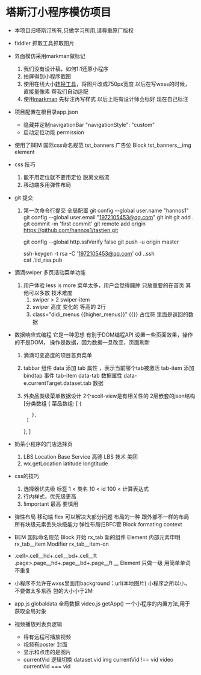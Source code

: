# 塔斯汀小程序模仿项目

- 本项目归塔斯汀所有,只做学习所用,请尊重原厂版权

- fiddler 抓取工具抓取图片

- 界面模仿采用markman做标记
  1. 我们没有设计稿，如何1:1还原小程序
  2. 拍屏得到小程序截图
  3. 使用在线大小[转换工具](https://www.gaitubao.com/)，将图片改成750px宽度
    以后在写wxss的时候，直接量像素
    帮我们自动适配
  4. 使用[markman](http://www.getmarkman.com) 先标注再写样式
    以后上班有设计师会标好
    现在自己标注

- 项目配置在根目录app.json
  - 隐藏并定制navigationBar 
    "navigationStyle": "custom"
  - 启动定位功能 permission


- 使用了BEM 国际css命名规范
  tst_banners 广告位 Block
  tst_banners__img element

- css 技巧
  1. 能不用定位就不要用定位
    脱离文档流 
  2. 移动端多用弹性布局


- git 提交
  1. 第一次命令行提交
     全局配置 git config --global user.name "hannos1"
      git config --global user.email "1972105453@qq.com"
      git init
      git add .
      git commit -m 'first commit'
      git remote add origin https://github.com/hannos1/tastien.git

      git config --global http.sslVerify false
      git push -u origin master

      ssh-keygen -t rsa -C '1972105453@qq.com'
      cd .\.ssh\
      cat .\id_rsa.pub

- 滴滴swiper 多页活动菜单功能
  1. 用户体验 less is more
      菜单太多，用户会觉得臃肿 只放重要的在首页
      其他可以多放
      技术难度
      1. swiper > 2 swiper-item
      2. swiper 高度  变化的   等高的
            2行
      3. class="didi_menus {{higher_menus}}"
      {{}} 占位符 里面是返回的数据

- 数据响应式编程
  它是一种思想 有别于DOM编程API
  设置一些页面效果，操作的不是DOM，
  操作是数据，因为数据一旦改变，页面刷新
  1. 滴滴可变高度的项目首页菜单
  2. tabbar 组件
    data 添加 tab 属性 ，表示当前哪个tab被激活
    tab-item 添加bindtap 事件
    tab-item data-tab 数据属性 data-
    e.currentTarget.dataset.tab 数据
    3. 外卖品类级菜单数据设计
      2个scoll-view是有相关性的
      2层嵌套的json结构
      [分类数组
        {
          菜品数组:
            [
              {

              },
            ]
        },
      ]

- 奶茶小程序的门店选择页
  1. LBS Location Base Service
    高德 LBS 技术
    美团
  2. wx.getLocation
  latitude longtitude
  

- css的技巧
    1. 选择器优先级
      标签 1 < 类名 10 < id 100 <         计算表达式
    2. 行内样式，优先级更高
    3. !important 最高 要慎用
- 弹性布局
  移动端 flex 可以解决大部分问题
  布局的一种 跟外部不一样的布局   所有块级元素丢失块级能力  弹性布局归BFC管
  Block formating context

- BEM 国际命名规范
  Block 开始 rx_tab 新的组件
  Element 内部元素申明 rx_tab__item
  Modifier rx_tab__item-on

- .cell>.cell__hd+.cell__bd+.cell__ft
  .page>.page__hd+.page__bd+.page__ft
  __  Element 只做一级 用简单单词 不重复

- 小程序不允许在wxss里面用background：url(本地图片)
  小程序之所以小，不要做太多东西
  包的大小小于2M

- app.js globaldata 全局数据
  video.js getApp() 一个小程序的内置方法,用于获取全局对象


- 视频播放列表页逻辑
  - 得有远程可播放视频
  - 视频有poster 封面
  - 显示和点击的是图片
  - currentVid 逻辑切换
    dataset.vid
     img currentVid !== vid
     video currentVid === vid


